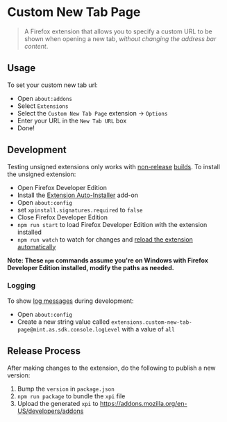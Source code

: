 # Custom New Tab Page
> A Firefox extension that allows you to specify a custom URL to be shown when opening a new tab, _without changing the address bar content_.


## Usage
To set your custom new tab url:
- Open `about:addons`
- Select `Extensions`
- Select the `Custom New Tab Page` extension → `Options`
- Enter your URL in the `New Tab URL` box
- Done!


## Development

Testing unsigned extensions only works with [non-release](https://developer.mozilla.org/en-US/Add-ons/SDK/Tools/jpm#Install_a_different_version_of_Firefox) [builds](https://wiki.mozilla.org/Add-ons/Extension_Signing). To install the unsigned extension:

- Open Firefox Developer Edition
- Install the [Extension Auto-Installer](https://addons.mozilla.org/en-US/firefox/addon/autoinstaller) add-on
- Open `about:config`
- set `xpinstall.signatures.required` to `false`
- Close Firefox Developer Edition
- `npm run start` to load Firefox Developer Edition with the extension installed
- `npm run watch` to watch for changes and [reload the extension automatically](https://developer.mozilla.org/en-US/Add-ons/SDK/Tools/jpm#Developing_without_browser_restarts)

**Note: These `npm` commands assume you're on Windows with Firefox Developer Edition installed, modify the paths as needed.**


### Logging
To show [log messages](https://developer.mozilla.org/en-US/Add-ons/SDK/Tools/console#Logging_Levels) during development:
- Open `about:config`
- Create a new string value called `extensions.custom-new-tab-page@mint.as.sdk.console.logLevel` with a value of `all`


## Release Process

After making changes to the extension, do the following to publish a new version:

1. Bump the `version` in `package.json`
1. `npm run package` to bundle the `xpi` file
1. Upload the generated `xpi` to https://addons.mozilla.org/en-US/developers/addons
